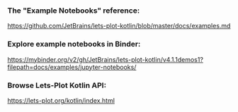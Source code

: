 ### The "Example Notebooks" reference:

https://github.com/JetBrains/lets-plot-kotlin/blob/master/docs/examples.md

### Explore example notebooks in Binder:

https://mybinder.org/v2/gh/JetBrains/lets-plot-kotlin/v4.1.1demos1?filepath=docs/examples/jupyter-notebooks/

### Browse Lets-Plot Kotlin API:

https://lets-plot.org/kotlin/index.html